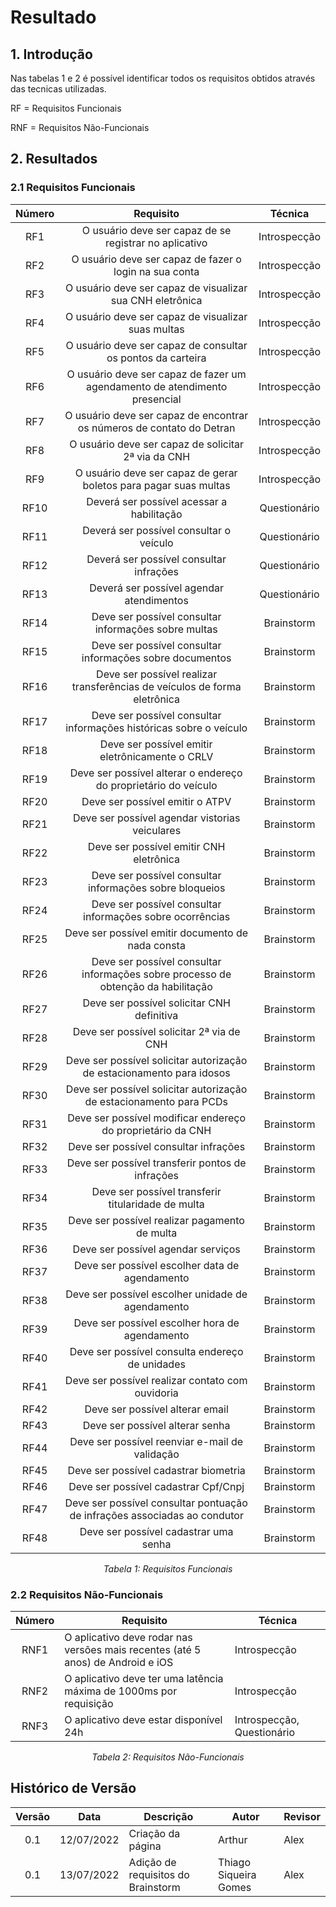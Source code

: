 # Resultado

## 1. Introdução
Nas tabelas 1 e 2 é possível identificar todos os requisitos obtidos através das tecnicas utilizadas.

RF = Requisitos Funcionais

RNF = Requisitos Não-Funcionais

## 2. Resultados

### 2.1 Requisitos Funcionais

<center>

| Número    | Requisito                                                                  | Técnica    |
| :-: |:-:|:-:|
| RF1 |O usuário deve ser capaz de se registrar no aplicativo                            |Introspecção|
| RF2 |O usuário deve ser capaz de fazer o login na sua conta                            |Introspecção|
| RF3 |O usuário deve ser capaz de visualizar sua CNH eletrônica                         |Introspecção|
| RF4 |O usuário deve ser capaz de visualizar suas multas                                |Introspecção|
| RF5 |O usuário deve ser capaz de consultar os pontos da carteira                       |Introspecção|
| RF6 |O usuário deve ser capaz de fazer um agendamento de atendimento presencial        |Introspecção|
| RF7 |O usuário deve ser capaz de encontrar os números de contato do Detran             |Introspecção|
| RF8 |O usuário deve ser capaz de solicitar 2ª via da CNH                               |Introspecção|
| RF9 |O usuário deve ser capaz de gerar boletos para pagar suas multas                  |Introspecção|
| RF10 |Deverá ser possível acessar a habilitação	                                     |Questionário|
| RF11 |Deverá ser possível consultar o veículo                                          |Questionário|
| RF12 |Deverá ser possível consultar infrações                                          |Questionário|
| RF13 |Deverá ser possível agendar atendimentos                                         |Questionário|
| RF14 |Deve ser possível consultar informações sobre multas                               |Brainstorm|
| RF15 |Deve ser possível consultar informações sobre documentos                           |Brainstorm|
| RF16 |Deve ser possível realizar transferências de veículos de forma eletrônica          |Brainstorm|
| RF17 |Deve ser possível consultar informações históricas sobre o veículo                 |Brainstorm|
| RF18 |Deve ser possível emitir eletrônicamente o CRLV                                    |Brainstorm|
| RF19 |Deve ser possível alterar o endereço do proprietário do veículo                    |Brainstorm|
| RF20 |Deve ser possível emitir o ATPV                                                    |Brainstorm|
| RF21 |Deve ser possível agendar vistorias veiculares                                     |Brainstorm|
| RF22 |Deve ser possível emitir CNH eletrônica                                            |Brainstorm|
| RF23 |Deve ser possível consultar informações sobre bloqueios                            |Brainstorm|
| RF24 |Deve ser possível consultar informações sobre ocorrências                          |Brainstorm|
| RF25 |Deve ser possível emitir documento de nada consta                                  |Brainstorm|
| RF26 |Deve ser possível consultar informações sobre processo de obtenção da habilitação  |Brainstorm|
| RF27 |Deve ser possível solicitar CNH definitiva                                         |Brainstorm|
| RF28 |Deve ser possível solicitar 2ª via de CNH                                          |Brainstorm|
| RF29 |Deve ser possível solicitar autorização de estacionamento para idosos              |Brainstorm|
| RF30 |Deve ser possível solicitar autorização de estacionamento para PCDs                |Brainstorm|
| RF31 |Deve ser possível modificar endereço do proprietário da CNH                        |Brainstorm|
| RF32 |Deve ser possível consultar infrações                                              |Brainstorm|
| RF33 |Deve ser possível transferir pontos de infrações                                   |Brainstorm|
| RF34 |Deve ser possível transferir titularidade de multa                                 |Brainstorm|
| RF35 |Deve ser possível realizar pagamento de multa                                      |Brainstorm|
| RF36 |Deve ser possível agendar serviços                                                 |Brainstorm|
| RF37 |Deve ser possível escolher data de agendamento                                     |Brainstorm|
| RF38 |Deve ser possível escolher unidade de agendamento                                  |Brainstorm|
| RF39 |Deve ser possível escolher hora de agendamento                                     |Brainstorm|
| RF40 |Deve ser possível consulta endereço de unidades                                    |Brainstorm|
| RF41 |Deve ser possível realizar contato com ouvidoria                                   |Brainstorm|
| RF42 |Deve ser possível alterar email                                                    |Brainstorm|
| RF43 |Deve ser possível alterar senha                                                    |Brainstorm|
| RF44 |Deve ser possível reenviar e-mail de validação                                     |Brainstorm|
| RF45 |Deve ser possível cadastrar biometria                                              |Brainstorm|
| RF46 |Deve ser possível cadastrar Cpf/Cnpj                                               |Brainstorm|
| RF47 |Deve ser possível consultar pontuação de infrações associadas ao condutor          |Brainstorm|
| RF48 |Deve ser possível cadastrar uma senha                                              |Brainstorm|


*Tabela 1: Requisitos Funcionais*
</center>

### 2.2 Requisitos Não-Funcionais

<center>

| Número     | Requisito   | Técnica    |
|:------------:|-----------------|------------|
|RNF1|O aplicativo deve rodar nas versões mais recentes (até 5 anos) de Android e iOS|Introspecção|
|RNF2|O aplicativo deve ter uma latência máxima de 1000ms por requisição             |Introspecção|
|RNF3|O aplicativo deve estar disponível 24h                                         |Introspecção, Questionário|

*Tabela 2: Requisitos Não-Funcionais*

</center>

## Histórico de Versão

|  Versão   | Data       | Descrição           | Autor  | Revisor|
|-----------|------------|---------------------|--------|--------|
|<center>0.1| 12/07/2022 |Criação da página    | Arthur | Alex   |
|<center>0.1| 13/07/2022 |Adição de requisitos do Brainstorm    | Thiago Siqueira Gomes | Alex   |
